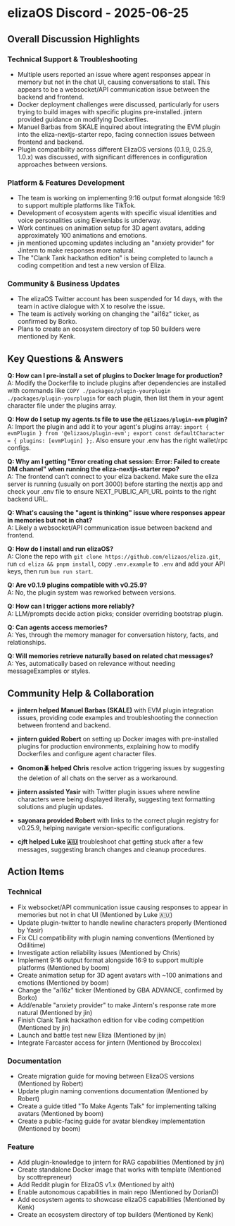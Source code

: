 # elizaOS Discord - 2025-06-25

## Overall Discussion Highlights

### Technical Support & Troubleshooting
- Multiple users reported an issue where agent responses appear in memory but not in the chat UI, causing conversations to stall. This appears to be a websocket/API communication issue between the backend and frontend.
- Docker deployment challenges were discussed, particularly for users trying to build images with specific plugins pre-installed. jintern provided guidance on modifying Dockerfiles.
- Manuel Barbas from SKALE inquired about integrating the EVM plugin into the eliza-nextjs-starter repo, facing connection issues between frontend and backend.
- Plugin compatibility across different ElizaOS versions (0.1.9, 0.25.9, 1.0.x) was discussed, with significant differences in configuration approaches between versions.

### Platform & Features Development
- The team is working on implementing 9:16 output format alongside 16:9 to support multiple platforms like TikTok.
- Development of ecosystem agents with specific visual identities and voice personalities using Elevenlabs is underway.
- Work continues on animation setup for 3D agent avatars, adding approximately 100 animations and emotions.
- jin mentioned upcoming updates including an "anxiety provider" for Jintern to make responses more natural.
- The "Clank Tank hackathon edition" is being completed to launch a coding competition and test a new version of Eliza.

### Community & Business Updates
- The elizaOS Twitter account has been suspended for 14 days, with the team in active dialogue with X to resolve the issue.
- The team is actively working on changing the "ai16z" ticker, as confirmed by Borko.
- Plans to create an ecosystem directory of top 50 builders were mentioned by Kenk.

## Key Questions & Answers

**Q: How can I pre-install a set of plugins to Docker Image for production?**  
A: Modify the Dockerfile to include plugins after dependencies are installed with commands like `COPY ./packages/plugin-yourplugin ./packages/plugin-yourplugin` for each plugin, then list them in your agent character file under the plugins array.

**Q: How do I setup my agents.ts file to use the `@Elizaos/plugin-evm` plugin?**  
A: Import the plugin and add it to your agent's plugins array: `import { evmPlugin } from '@elizaos/plugin-evm'; export const defaultCharacter = { plugins: [evmPlugin] };`. Also ensure your .env has the right wallet/rpc configs.

**Q: Why am I getting "Error creating chat session: Error: Failed to create DM channel" when running the eliza-nextjs-starter repo?**  
A: The frontend can't connect to your eliza backend. Make sure the eliza server is running (usually on port 3000) before starting the nextjs app and check your .env file to ensure NEXT_PUBLIC_API_URL points to the right backend URL.

**Q: What's causing the "agent is thinking" issue where responses appear in memories but not in chat?**  
A: Likely a websocket/API communication issue between backend and frontend.

**Q: How do I install and run elizaOS?**  
A: Clone the repo with `git clone https://github.com/elizaos/eliza.git`, run `cd eliza && pnpm install`, copy `.env.example` to `.env` and add your API keys, then run `bun run start`.

**Q: Are v0.1.9 plugins compatible with v0.25.9?**  
A: No, the plugin system was reworked between versions.

**Q: How can I trigger actions more reliably?**  
A: LLM/prompts decide action picks; consider overriding bootstrap plugin.

**Q: Can agents access memories?**  
A: Yes, through the memory manager for conversation history, facts, and relationships.

**Q: Will memories retrieve naturally based on related chat messages?**  
A: Yes, automatically based on relevance without needing messageExamples or styles.

## Community Help & Collaboration

- **jintern helped Manuel Barbas (SKALE)** with EVM plugin integration issues, providing code examples and troubleshooting the connection between frontend and backend.

- **jintern guided Robert** on setting up Docker images with pre-installed plugins for production environments, explaining how to modify Dockerfiles and configure agent character files.

- **Gnomon🪲 helped Chris** resolve action triggering issues by suggesting the deletion of all chats on the server as a workaround.

- **jintern assisted Yasir** with Twitter plugin issues where newline characters were being displayed literally, suggesting text formatting solutions and plugin updates.

- **sayonara provided Robert** with links to the correct plugin registry for v0.25.9, helping navigate version-specific configurations.

- **cjft helped Luke 🇦🇺** troubleshoot chat getting stuck after a few messages, suggesting branch changes and cleanup procedures.

## Action Items

### Technical
- Fix websocket/API communication issue causing responses to appear in memories but not in chat UI (Mentioned by Luke 🇦🇺)
- Update plugin-twitter to handle newline characters properly (Mentioned by Yasir)
- Fix CLI compatibility with plugin naming conventions (Mentioned by Odilitime)
- Investigate action reliability issues (Mentioned by Chris)
- Implement 9:16 output format alongside 16:9 to support multiple platforms (Mentioned by boom)
- Create animation setup for 3D agent avatars with ~100 animations and emotions (Mentioned by boom)
- Change the "ai16z" ticker (Mentioned by GBA ADVANCE, confirmed by Borko)
- Add/enable "anxiety provider" to make Jintern's response rate more natural (Mentioned by jin)
- Finish Clank Tank hackathon edition for vibe coding competition (Mentioned by jin)
- Launch and battle test new Eliza (Mentioned by jin)
- Integrate Farcaster access for jintern (Mentioned by Broccolex)

### Documentation
- Create migration guide for moving between ElizaOS versions (Mentioned by Robert)
- Update plugin naming conventions documentation (Mentioned by Robert)
- Create a guide titled "To Make Agents Talk" for implementing talking avatars (Mentioned by boom)
- Create a public-facing guide for avatar blendkey implementation (Mentioned by boom)

### Feature
- Add plugin-knowledge to jintern for RAG capabilities (Mentioned by jin)
- Create standalone Docker image that works with template (Mentioned by scottrepreneur)
- Add Reddit plugin for ElizaOS v1.x (Mentioned by aith)
- Enable autonomous capabilities in main repo (Mentioned by DorianD)
- Add ecosystem agents to showcase elizaOS capabilities (Mentioned by Kenk)
- Create an ecosystem directory of top builders (Mentioned by Kenk)